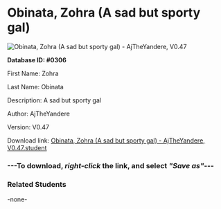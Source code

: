 # Obinata, Zohra (A sad but sporty gal)

<img src="Files/Obinata, Zohra (A sad but sporty gal).png" title="Obinata, Zohra (A sad but sporty gal) - AjTheYandere, V0.47">

**Database ID: #0306**

First Name: Zohra

Last Name: Obinata

Description: A sad but sporty gal

Author: AjTheYandere

Version: V0.47

Download link: <a href="https://raw.githubusercontent.com/Arbiter1223/Daigaku-Gurashi-Custom-Students/master/Files/Student Files/Obinata%2C%20Zohra%20(A%20sad%20but%20sporty%20gal)%20-%20AjTheYandere%2C%20V0.47.student">Obinata, Zohra (A sad but sporty gal) - AjTheYandere, V0.47.student</a>

### ---**To download, _right-click_ the link, and select _"Save as"_**---

### Related Students

-none-
